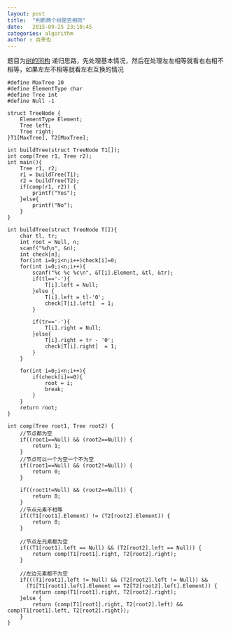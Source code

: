 ```yaml
---
layout: post
title:  "判断两个树是否相同"
date:   2015-09-25 23:10:45
categories: algorithm
author : 自来也
---
```


题目为[树的同构](http://pta.patest.cn/pta/test/18/exam/4/question/615)
递归思路，先处理基本情况，然后在处理左左相等就看右右相不相等，如果左左不相等就看左右互换的情况

    #define MaxTree 10
    #define ElementType char
    #define Tree int
    #define Null -1

    struct TreeNode {
        ElementType Element;
        Tree left;
        Tree right;
    }T1[MaxTree], T2[MaxTree];

    int buildTree(struct TreeNode T1[]);
    int comp(Tree r1, Tree r2);
    int main(){
        Tree r1, r2;
        r1 = buildTree(T1);
        r2 = buildTree(T2);
        if(comp(r1, r2)) {
            printf("Yes");
        }else{
            printf("No");
        }
    }

    int buildTree(struct TreeNode T[]){
        char tl, tr;
        int root = Null, n;
        scanf("%d\n", &n);
        int check[n];
        for(int i=0;i<n;i++)check[i]=0;
        for(int i=0;i<n;i++){
            scanf("%c %c %c\n", &T[i].Element, &tl, &tr);
            if(tl=='-'){
                T[i].left = Null;
            }else {
                T[i].left = tl-'0';
                check[T[i].left]  = 1;
            }

            if(tr=='-'){
                T[i].right = Null;
            }else{
                T[i].right = tr - '0';
                check[T[i].right]  = 1;
            }
        }

        for(int i=0;i<n;i++){
            if(check[i]==0){
                root = i;
                break;
            }
        }
        return root;
    }

    int comp(Tree root1, Tree root2) {
        //节点都为空
        if((root1==Null) && (root2==Null)) {
            return 1;
        }
        //节点可以一个为空一个不为空
        if((root1==Null) && (root2!=Null)) {
            return 0;
        }

        if((root1!=Null) && (root2==Null)) {
            return 0;
        }
        //节点元素不相等
        if((T1[root1].Element) != (T2[root2].Element)) {
            return 0;
        }

        //节点左元素都为空
        if((T1[root1].left == Null) && (T2[root2].left == Null)) {
            return comp(T1[root1].right, T2[root2].right);
        }

        //左边元素都不为空
        if(((T1[root1].left != Null) && (T2[root2].left != Null)) && 
          (T1[T1[root1].left].Element == T2[T2[root2].left].Element)) {
            return comp(T1[root1].right, T2[root2].right);
        }else {
            return (comp(T1[root1].right, T2[root2].left) && comp(T1[root1].left, T2[root2].right));
        }
    }

